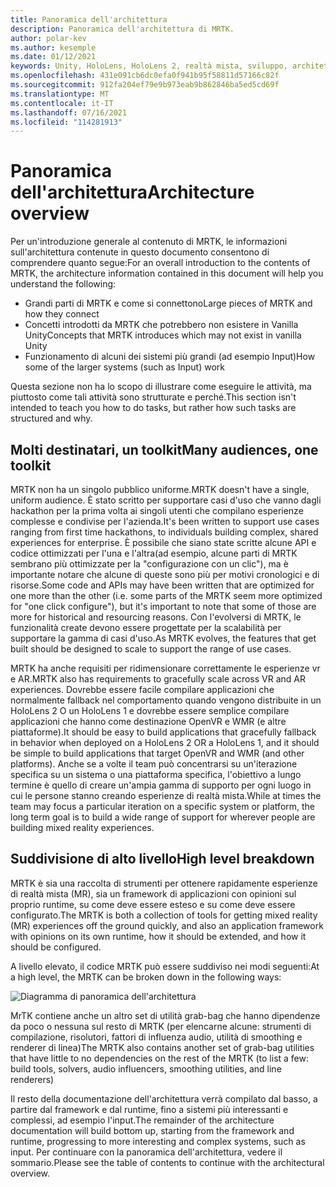 ```yaml
---
title: Panoramica dell'architettura
description: Panoramica dell'architettura di MRTK.
author: polar-kev
ms.author: kesemple
ms.date: 01/12/2021
keywords: Unity, HoloLens, HoloLens 2, realtà mista, sviluppo, architettura MRTK,
ms.openlocfilehash: 431e091cb6dc0efa0f941b95f58811d57166c82f
ms.sourcegitcommit: 912fa204ef79e9b973eab9b862846ba5ed5cd69f
ms.translationtype: MT
ms.contentlocale: it-IT
ms.lasthandoff: 07/16/2021
ms.locfileid: "114281913"
---
```

# <a name="architecture-overview"></a><span data-ttu-id="41c08-104">Panoramica dell'architettura</span><span class="sxs-lookup"><span data-stu-id="41c08-104">Architecture overview</span></span>

<span data-ttu-id="41c08-105">Per un'introduzione generale al contenuto di MRTK, le informazioni sull'architettura contenute in questo documento consentono di comprendere quanto segue:</span><span class="sxs-lookup"><span data-stu-id="41c08-105">For an overall introduction to the contents of MRTK, the architecture information contained in this document will help you understand the following:</span></span>

- <span data-ttu-id="41c08-106">Grandi parti di MRTK e come si connettono</span><span class="sxs-lookup"><span data-stu-id="41c08-106">Large pieces of MRTK and how they connect</span></span>
- <span data-ttu-id="41c08-107">Concetti introdotti da MRTK che potrebbero non esistere in Vanilla Unity</span><span class="sxs-lookup"><span data-stu-id="41c08-107">Concepts that MRTK introduces which may not exist in vanilla Unity</span></span>
- <span data-ttu-id="41c08-108">Funzionamento di alcuni dei sistemi più grandi (ad esempio Input)</span><span class="sxs-lookup"><span data-stu-id="41c08-108">How some of the larger systems (such as Input) work</span></span>

<span data-ttu-id="41c08-109">Questa sezione non ha lo scopo di illustrare come eseguire le attività, ma piuttosto come tali attività sono strutturate e perché.</span><span class="sxs-lookup"><span data-stu-id="41c08-109">This section isn't intended to teach you how to do tasks, but rather how such tasks are structured and why.</span></span>

## <a name="many-audiences-one-toolkit"></a><span data-ttu-id="41c08-110">Molti destinatari, un toolkit</span><span class="sxs-lookup"><span data-stu-id="41c08-110">Many audiences, one toolkit</span></span>

<span data-ttu-id="41c08-111">MRTK non ha un singolo pubblico uniforme.</span><span class="sxs-lookup"><span data-stu-id="41c08-111">MRTK doesn't have a single, uniform audience.</span></span> <span data-ttu-id="41c08-112">È stato scritto per supportare casi d'uso che vanno dagli hackathon per la prima volta ai singoli utenti che compilano esperienze complesse e condivise per l'azienda.</span><span class="sxs-lookup"><span data-stu-id="41c08-112">It's been written to support use cases ranging from first time hackathons, to individuals building complex, shared experiences for enterprise.</span></span> <span data-ttu-id="41c08-113">È possibile che siano state scritte alcune API e codice ottimizzati per l'una e l'altra(ad esempio, alcune parti di MRTK sembrano più ottimizzate per la "configurazione con un clic"), ma è importante notare che alcune di queste sono più per motivi cronologici e di risorse.</span><span class="sxs-lookup"><span data-stu-id="41c08-113">Some code and APIs may have been written that are optimized for one more than the other (i.e. some parts of the MRTK seem more optimized for "one click configure"), but it's important to note that some of those are more for historical and resourcing reasons.</span></span> <span data-ttu-id="41c08-114">Con l'evolversi di MRTK, le funzionalità create devono essere progettate per la scalabilità per supportare la gamma di casi d'uso.</span><span class="sxs-lookup"><span data-stu-id="41c08-114">As MRTK evolves, the features that get built should be designed to scale to support the range of use cases.</span></span>

<span data-ttu-id="41c08-115">MRTK ha anche requisiti per ridimensionare correttamente le esperienze vr e AR.</span><span class="sxs-lookup"><span data-stu-id="41c08-115">MRTK also has requirements to gracefully scale across VR and AR experiences.</span></span> <span data-ttu-id="41c08-116">Dovrebbe essere facile compilare applicazioni che normalmente fallback nel comportamento quando vengono distribuite in un HoloLens 2 O un HoloLens 1 e dovrebbe essere semplice compilare applicazioni che hanno come destinazione OpenVR e WMR (e altre piattaforme).</span><span class="sxs-lookup"><span data-stu-id="41c08-116">It should be easy to build applications that gracefully fallback in behavior when deployed on a HoloLens 2 OR a HoloLens 1, and it should be simple to build applications that target OpenVR and WMR (and other platforms).</span></span> <span data-ttu-id="41c08-117">Anche se a volte il team può concentrarsi su un'iterazione specifica su un sistema o una piattaforma specifica, l'obiettivo a lungo termine è quello di creare un'ampia gamma di supporto per ogni luogo in cui le persone stanno creando esperienze di realtà mista.</span><span class="sxs-lookup"><span data-stu-id="41c08-117">While at times the team may focus a particular iteration on a specific system or platform, the long term goal is to build a wide range of support for wherever people are building mixed reality experiences.</span></span>

## <a name="high-level-breakdown"></a><span data-ttu-id="41c08-118">Suddivisione di alto livello</span><span class="sxs-lookup"><span data-stu-id="41c08-118">High level breakdown</span></span>

<span data-ttu-id="41c08-119">MRTK è sia una raccolta di strumenti per ottenere rapidamente esperienze di realtà mista (MR), sia un framework di applicazioni con opinioni sul proprio runtime, su come deve essere esteso e su come deve essere configurato.</span><span class="sxs-lookup"><span data-stu-id="41c08-119">The MRTK is both a collection of tools for getting mixed reality (MR) experiences off the ground quickly, and also an application framework with opinions on its own runtime, how it should be extended, and how it should be configured.</span></span>

<span data-ttu-id="41c08-120">A livello elevato, il codice MRTK può essere suddiviso nei modi seguenti:</span><span class="sxs-lookup"><span data-stu-id="41c08-120">At a high level, the MRTK can be broken down in the following ways:</span></span>

![Diagramma di panoramica dell'architettura](../features/images/architecture/MRTK_Architecture.png)

<span data-ttu-id="41c08-122">MrTK contiene anche un altro set di utilità grab-bag che hanno dipendenze da poco o nessuna sul resto di MRTK (per elencarne alcune: strumenti di compilazione, risolutori, fattori di influenza audio, utilità di smoothing e renderer di linea)</span><span class="sxs-lookup"><span data-stu-id="41c08-122">The MRTK also contains another set of grab-bag utilities that have little to no dependencies on the rest of the MRTK (to list a few: build tools, solvers, audio influencers, smoothing utilities, and line renderers)</span></span>

<span data-ttu-id="41c08-123">Il resto della documentazione dell'architettura verrà compilato dal basso, a partire dal framework e dal runtime, fino a sistemi più interessanti e complessi, ad esempio l'input.</span><span class="sxs-lookup"><span data-stu-id="41c08-123">The remainder of the architecture documentation will build bottom up, starting from the framework and runtime, progressing to more interesting and complex systems, such as input.</span></span> <span data-ttu-id="41c08-124">Per continuare con la panoramica dell'architettura, vedere il sommario.</span><span class="sxs-lookup"><span data-stu-id="41c08-124">Please see the table of contents to continue with the architectural overview.</span></span>
